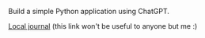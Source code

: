 Build a simple Python application using ChatGPT.

[Local journal](logseq://graph/logseq-personal?page=GitHub%20Star%20Tracker) (this link won't be useful to anyone but me :)

